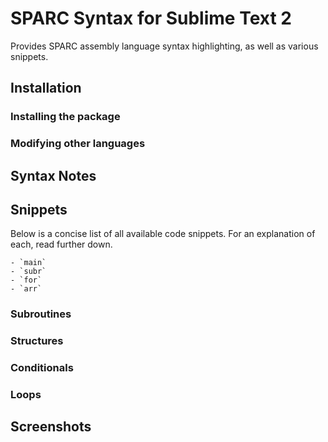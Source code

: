 # SPARC Syntax for Sublime Text 2
Provides SPARC assembly language syntax highlighting, as well as various snippets.

## Installation
### Installing the package
### Modifying other languages

## Syntax Notes

## Snippets
Below is a concise list of all available code snippets. For an explanation of each, read further down.

	- `main`
	- `subr`
	- `for`
	- `arr`

### Subroutines
### Structures
### Conditionals
### Loops

## Screenshots
